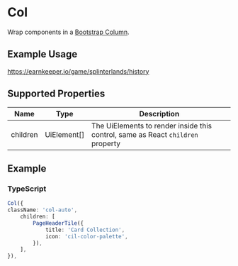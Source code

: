 # Col

Wrap components in a [Bootstrap Column](https://getbootstrap.com/docs/5.0/layout/columns/).

## Example Usage

<https://earnkeeper.io/game/splinterlands/history>

## Supported Properties

| Name     | Type         | Description                                                                     |
| -------- | ------------ | ------------------------------------------------------------------------------- |
| children | UiElement\[] | The UiElements to render inside this control, same as React `children` property |

## Example

### TypeScript

```typescript
Col({
className: 'col-auto',
    children: [
        PageHeaderTile({
            title: 'Card Collection',
            icon: 'cil-color-palette',
        }),
    ],
}),
```
